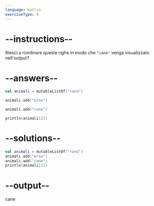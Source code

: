 ```yaml
---
language: kotlin
exerciseType: 4
---
```


# --instructions--

Riesci a riordinare queste righe in modo che `"cane"` venga visualizzato nell'output?

# --answers--

```kotlin
val animali = mutableListOf("rana")
```

```kotlin
animali.add("orso")
```

```kotlin
animali.add("cane")
```

```kotlin
println(animali[2])
```


# --solutions--

```kotlin
val animali = mutableListOf("rana")
animali.add("orso")
animali.add("cane")
println(animali[2])
```

# --output--

cane
